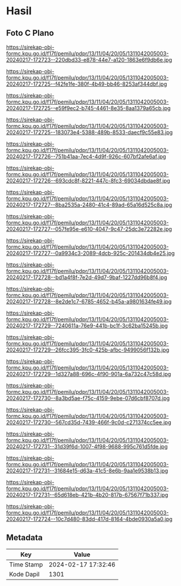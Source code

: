 # Hasil

## Foto C Plano

https://sirekap-obj-formc.kpu.go.id/f17f/pemilu/pdpr/13/11/04/20/05/1311042005003-20240217-172723--220dbd33-e878-44e7-a120-1863e6f9db6e.jpg

https://sirekap-obj-formc.kpu.go.id/f17f/pemilu/pdpr/13/11/04/20/05/1311042005003-20240217-172725--f42fe1fe-380f-4b49-bb46-8253af344dbf.jpg

https://sirekap-obj-formc.kpu.go.id/f17f/pemilu/pdpr/13/11/04/20/05/1311042005003-20240217-172725--e59f9ec2-b745-4461-8e35-8aa1379a65cb.jpg

https://sirekap-obj-formc.kpu.go.id/f17f/pemilu/pdpr/13/11/04/20/05/1311042005003-20240217-172725--183073e4-5388-489b-8533-daecf9c55e83.jpg

https://sirekap-obj-formc.kpu.go.id/f17f/pemilu/pdpr/13/11/04/20/05/1311042005003-20240217-172726--751b41aa-7ec4-4d9f-926c-607bf2afe6af.jpg

https://sirekap-obj-formc.kpu.go.id/f17f/pemilu/pdpr/13/11/04/20/05/1311042005003-20240217-172726--693cdc8f-8221-447c-8fc3-69034dbdae8f.jpg

https://sirekap-obj-formc.kpu.go.id/f17f/pemilu/pdpr/13/11/04/20/05/1311042005003-20240217-172727--8ba2535a-2480-41c4-89ad-65a16d525c8a.jpg

https://sirekap-obj-formc.kpu.go.id/f17f/pemilu/pdpr/13/11/04/20/05/1311042005003-20240217-172727--057fe95e-e610-4047-9c47-25dc3e72282e.jpg

https://sirekap-obj-formc.kpu.go.id/f17f/pemilu/pdpr/13/11/04/20/05/1311042005003-20240217-172727--0a9934c3-2089-4dcb-925c-201434db4e25.jpg

https://sirekap-obj-formc.kpu.go.id/f17f/pemilu/pdpr/13/11/04/20/05/1311042005003-20240217-172728--bd1a4f8f-7e2d-49d7-9baf-1227dd96b8f4.jpg

https://sirekap-obj-formc.kpu.go.id/f17f/pemilu/pdpr/13/11/04/20/05/1311042005003-20240217-172728--8e2de1c7-6785-4652-b45a-a9801634fe49.jpg

https://sirekap-obj-formc.kpu.go.id/f17f/pemilu/pdpr/13/11/04/20/05/1311042005003-20240217-172729--7240611a-76e9-441b-bc1f-3c62ba15245b.jpg

https://sirekap-obj-formc.kpu.go.id/f17f/pemilu/pdpr/13/11/04/20/05/1311042005003-20240217-172729--26fcc395-3fc0-425b-afbc-9499056f132b.jpg

https://sirekap-obj-formc.kpu.go.id/f17f/pemilu/pdpr/13/11/04/20/05/1311042005003-20240217-172729--1d327a88-696c-4f90-901a-6a732c47c58d.jpg

https://sirekap-obj-formc.kpu.go.id/f17f/pemilu/pdpr/13/11/04/20/05/1311042005003-20240217-172730--8a3bd5ae-f75c-4159-9ebe-07d6cbf8707d.jpg

https://sirekap-obj-formc.kpu.go.id/f17f/pemilu/pdpr/13/11/04/20/05/1311042005003-20240217-172730--567cd35d-7439-466f-9c0d-c271374cc5ee.jpg

https://sirekap-obj-formc.kpu.go.id/f17f/pemilu/pdpr/13/11/04/20/05/1311042005003-20240217-172731--31d39f6d-1007-4f98-9688-995c761d5fde.jpg

https://sirekap-obj-formc.kpu.go.id/f17f/pemilu/pdpr/13/11/04/20/05/1311042005003-20240217-172731--31684e15-d63a-41c5-8e6b-9aa1e9538b13.jpg

https://sirekap-obj-formc.kpu.go.id/f17f/pemilu/pdpr/13/11/04/20/05/1311042005003-20240217-172731--65d618eb-421b-4b20-817b-67567f71b337.jpg

https://sirekap-obj-formc.kpu.go.id/f17f/pemilu/pdpr/13/11/04/20/05/1311042005003-20240217-172724--10c7d480-83dd-417d-8164-4bde0930a5a0.jpg


## Metadata

| Key        | Value               |
| ---------- | ------------------- |
| Time Stamp | 2024-02-17 17:32:46 |
| Kode Dapil | 1301                |



